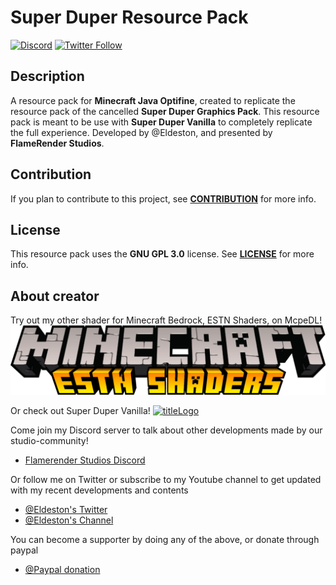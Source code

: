 # Super Duper Resource Pack
[![Discord](https://img.shields.io/discord/604061216779796492.svg?logo=discord&logoColor=white&logoWidth=20&labelColor=7289DA&label=Discord)](https://discord.gg/4XNhkcd)
[![Twitter Follow](https://img.shields.io/twitter/follow/eldeston?color=dark&label=Follow&logoColor=dark)](https://twitter.com/eldeston)

## Description
   A resource pack for **Minecraft Java Optifine**, created to replicate the resource pack of the cancelled __Super Duper Graphics Pack__. This resource pack is meant to be use with **Super Duper Vanilla** to completely replicate the full experience. Developed by @Eldeston, and presented by __FlameRender Studios__.

## Contribution
   If you plan to contribute to this project, see [**CONTRIBUTION**](CONTRIBUTION.md) for more info.

## License 
   This resource pack uses the **GNU GPL 3.0** license. See [**LICENSE**](LICENSE) for more info.

## About creator
   Try out my other shader for Minecraft Bedrock, ESTN Shaders, on McpeDL!
   [![img](https://github.com/Eldeston/ESTN-Shaders/blob/master/textures/ui/title.png)](https://mcpedl.com/estn-shaders/?cookie_check=1)

   Or check out Super Duper Vanilla!
   [![titleLogo](/shaders/textures/title.png)](https://github.com/Eldeston/Super-Duper-Vanilla)
   
   Come join my Discord server to talk about other developments made by our studio-community!
   * [Flamerender Studios Discord](https://discord.gg/UE85W5ynCg)
   
   Or follow me on Twitter or subscribe to my Youtube channel to get updated with my recent developments and contents
   * [@Eldeston's Twitter](https://twitter.com/eldeston)
   * [@Eldeston's Channel](https://www.youtube.com/channel/UCQCkkFh25ydxZwCqpBhJJlg?view_as=subscriber)

   You can become a supporter by doing any of the above, or donate through paypal
   * [@Paypal donation](https://www.paypal.com/donate?hosted_button_id=4XLQ4WE296JKW)
